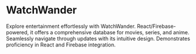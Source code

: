 # WatchWander
Explore entertainment effortlessly with WatchWander. React/Firebase-powered, it offers a comprehensive database for movies, series, and anime. Seamlessly navigate through updates with its intuitive design. Demonstrates proficiency in React and Firebase integration.
